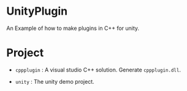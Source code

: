 # UnityPlugin
An Example of how to make plugins in C++ for unity.

# Project
 + `cppplugin` : A visual studio C++ solution. Generate `cppplugin.dll`.
 
 + `unity` : The unity demo project.
